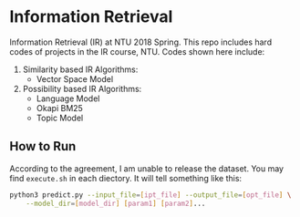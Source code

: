 # Information Retrieval
Information Retrieval (IR) at NTU 2018 Spring. This repo includes hard codes of projects in the IR course, NTU. Codes shown here include:
1. Similarity based IR Algorithms: 
    * Vector Space Model
2. Possibility based IR Algorithms: 
    * Language Model
    * Okapi BM25
    * Topic Model

## How to Run
According to the agreement, I am unable to release the dataset. You may find `execute.sh` in each diectory. It will tell something like this:
```bash
python3 predict.py --input_file=[ipt_file] --output_file=[opt_file] \
    --model_dir=[model_dir] [param1] [param2]...
```


